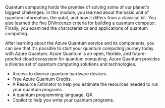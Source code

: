 
Quantum computing holds the promise of solving some of our planet's biggest challenges. In this module, you learned about the basic unit of quantum information, the qubit, and how it differs from a classical bit. You also learned the five DiVincenzo criteria for building a quantum computer. Finally, you examined the characteristics and applications of quantum computing.

After learning about the Azure Quantum service and its components, you can see that it's possible to start your quantum computing journey today with Azure Quantum. Azure Quantum is an open, flexible, and future-proofed cloud ecosystem for quantum computing. Azure Quantum provides a diverse set of quantum computing solutions and technologies.

- Access to diverse quantum hardware devices.
- Free Azure Quantum Credits.
- A Resource Estimator to help you estimate the resources needed to run your quantum programs.
- A quantum programming language, Q#.
- Copilot to help you write your quantum programs.